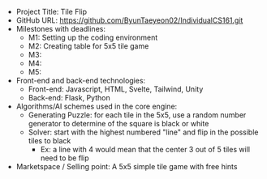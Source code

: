 + Project Title: Tile Flip
+ GitHub URL: https://github.com/ByunTaeyeon02/IndividualCS161.git
+ Milestones with deadlines:
    + M1: Setting up the coding environment
    + M2: Creating table for 5x5 tile game
    + M3:
    + M4:
    + M5:
+ Front-end and back-end technologies:
    + Front-end: Javascript, HTML, Svelte, Tailwind, Unity
    + Back-end: Flask, Python
+ Algorithms/AI schemes used in the core engine:
    + Generating Puzzle: for each tile in the 5x5, use a random number generator to determine of the square is black or white
    + Solver: start with the highest numbered "line" and flip in the possible tiles to black
        + Ex: a line with 4 would mean that the center 3 out of 5 tiles will need to be flip
+ Marketspace / Selling point: A 5x5 simple tile game with free hints
